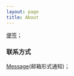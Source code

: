 ```yaml
---
layout: page
title: About
---
```


[便签](/archives/2019-04-06/1)；

### 联系方式
[Message](/message)(邮箱形式通知)；

